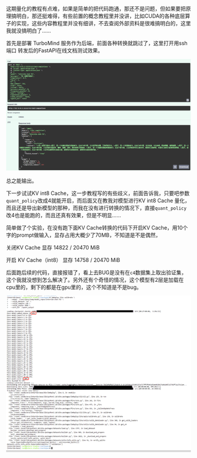 这期量化的教程有点难，如果是简单的把代码跑通，那还不是问题，但如果要把原理搞明白，那还挺难得，有些前置的概念教程里并没讲，比如CUDA的各种底层算子的实现，这些内容教程里并没有细讲，不去查阅外部资料是很难搞明白的，这里我就没搞明白了……

首先是部署 TurboMind 服务作为后端，前面各种转换就跳过了，这里打开用ssh端口
转发后的FastAPI在线文档测试效果。

![Alt text](image-1.png)

总之能输出。

下一步试试KV int8 Cache，这一步教程写的有些歧义，前面告诉我，只要吧参数`quant_policy`改成4就能开启，而后面又在教我对模型进行KV int8 Cache 量化，而且还是导出新模型的那种，而我在没有进行转换的情况下，直接`quant_policy`改4也是能跑的，而且还真有效果，但是不明显……

简单做了个实验，在没有跑下面KV Cache转换的代码下开启KV Cache，用10个字的prompt做输入，显存占用大概少了70MB，不知道是不是偶然，

关闭KV Cache
显存 14822 / 20470 MiB

开启 KV Cache（int8）
显存 14758 / 20470 MiB

后面跑后续的代码，直接报错了，看上去BUG是没有在`c4`数据集上取出验证集，这个我就没想到怎么解决了。另外还有个奇怪的情况，这个模型有2层是加载在cpu里的，剩下的都是在gpu里的，这个不知道是不是bug。

![Alt text](image.png)